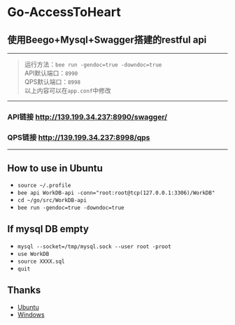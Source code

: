 # Go-AccessToHeart
## 使用Beego+Mysql+Swagger搭建的restful api
------------------
> 运行方法：`bee run -gendoc=true -downdoc=true`  
> API默认端口：`8990`  
> QPS默认端口：`8998`  
> 以上内容可以在`app.conf`中修改
------------------
### API链接 <http://139.199.34.237:8990/swagger/>
### QPS链接 <http://139.199.34.237:8998/qps>
------------------
## How to use in Ubuntu
* `source ~/.profile`
* `bee api WorkDB-api -conn="root:root@tcp(127.0.0.1:3306)/WorkDB"`
* `cd ~/go/src/WorkDB-api`
* `bee run -gendoc=true -downdoc=true`

## If mysql DB empty
* `mysql --socket=/tmp/mysql.sock --user root -proot`
* `use WorkDB`
* `source XXXX.sql`
* `quit`

## Thanks
* [Ubuntu](http://www.cnblogs.com/studyzy/p/6964612.html)
* [Windows](https://www.cnblogs.com/huligong1234/p/4707282.html)
